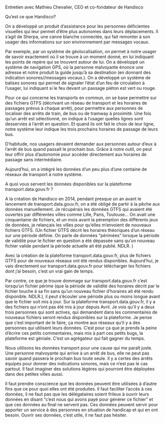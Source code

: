 Entretien avec Mathieu Chevalier, CEO et co-fondateur de Handisco

Qu’est ce que Handisco? 

On a développé un produit d’assistance pour les personnes déficientes visuelles qui leur permet d’être plus autonomes dans leurs déplacements. Il s’agit de Sherpa, une canne blanche connectée, qui fait remonter à son usager des informations sur son environnement par messages vocaux.

Par exemple, par un système de géolocalisation, on permet à notre usager de savoir exactement où il se trouve à un moment donné, en lui indiquant les points de repère qui se trouvent autour de lui. On a développé un système de navigation GPS, où la personne malvoyante énonce une adresse et notre produit la guide jusqu’à sa destination (en donnant des indication sonores//messages vocaux.). On a développé un système de balises sonores qui permet de signaler l’état d’un feu de circulation à l’usager, lui indiquant si le feu devant un passage piéton est vert ou rouge. 

Pour ce qui concerne les transports en commun, on se base permettre sur des fichiers GTFS (décrivant un réseau de transport et les horaires de passages prévus à chaque arrêt), pour permettre aux personnes de localiser des arrêts de train, de bus ou de tramway à proximité. Une fois qu’un arrêt est sélectionné, on indique à l’usager quelles lignes sont desservies à l’arrêt en question. Et quand ils ont fait le choix de leur ligne, notre système leur indique les trois prochains horaires de passage de leurs bus. 

D’habitude, nos usagers devaient demander aux personnes autour d’eux à l’arrêt de bus quand passait le prochain bus. Grâce à notre outil, on peut leur offrir plus d’autonomie pour accéder directement aux horaires de passage sans intermédiaire. 

Aujourd’hui, on a intégré les données d’un peu plus d’une centaine de réseaux de transport à notre système. 

A quoi vous servent les données disponibles sur la plateforme transport.data.gouv.fr ? 

A la création de Handisco en 2014, pendant presque un an avant le lancement de transport.data.gouv.fr, on a été obligé de partir à la pêche aux données manuellement. Je récupérais les données GTFS qui avaient été ouvertes par différentes villes comme Lille, Paris, Toulouse… On avait une cinquantaine de fichiers, et un mois avant la péremption des différents jeux de données, je relançais les villes pour qu’elles m’envoient de nouveaux fichiers GTFS. (Un fichier GTFS décrit les horaires théoriques d’un réseau sur une période définie. On parle de données “périmées” lorsque la période de validité pour le fichier en question a été dépassée sans qu’un nouveau fichier valide pendant la période actuelle ait été publié. NDLR. ) 

Avec la création de la plateforme transport.data.gouv.fr, plus de fichiers GTFS pour de nouveaux réseaux ont été rendus disponibles. Aujourd’hui, je vais directement sur transport.data.gouv.fr pour télécharger les fichiers dont j’ai besoin, c’est un vrai gain de temps. 

Par contre, ce que je trouve dommage sur transport.data.gouv.fr c’est lorsqu’un fichier périme (que la période de validité des horaires décrit par le fichier touche à sa fin sans qu’un nouveau fichier d’horaires ait été rendu disponible. NDLR.), il peut s’écouler une période plus ou moins longue avant que le fichier soit mis à jour. Sur la plateforme transport.data.gouv.fr, il y a des fichiers qui n’ont pas été mis à jour depuis Avril. Je vois qu’il y a deux trois personnes qui sont actives, qui demandent dans les commentaires de nouveaux fichiers seront rendus disponibles sur la plateforme. Je pense que c’est important de le faire, ça montre aux réseaux qu’il y a des personnes qui utilisent leurs données. C’est pour ça que je prends la peine d’écrire ces petits commentaires, mais mis à part ces petits bugs, la plateforme est géniale. C’est un agrégateur qui fait gagner du temps. 

Nous utilisons les données transport pour une cause qui me paraît juste. Une personne malvoyante qui arrive à un arrêt de bus, elle ne peut pas savoir quand passera le prochain bus toute seule. Il y a certes des arrêts équipés pour donner des indications sonores, mais ce n’est pas le cas partout. Il faut imaginer des solutions légères qui pourront être déployées dans des petites villes aussi. 

Il faut prendre conscience que les données peuvent être utilisées à d’autre fins que ce pour quoi elles ont été produites. Il faut faciliter l’accès à ces données, il ne faut pas que les délégataires soient frileux à ouvrir leurs données en disant “c’est nous qui avons payé pour générer ce fichier” et que ces données au final ne servent pas. Ces données peuvent servir pour apporter un service à des personnes en situation de handicap et qui en ont besoin. Ouvrir ses données, c’est utile, il ne faut pas hésiter. 

